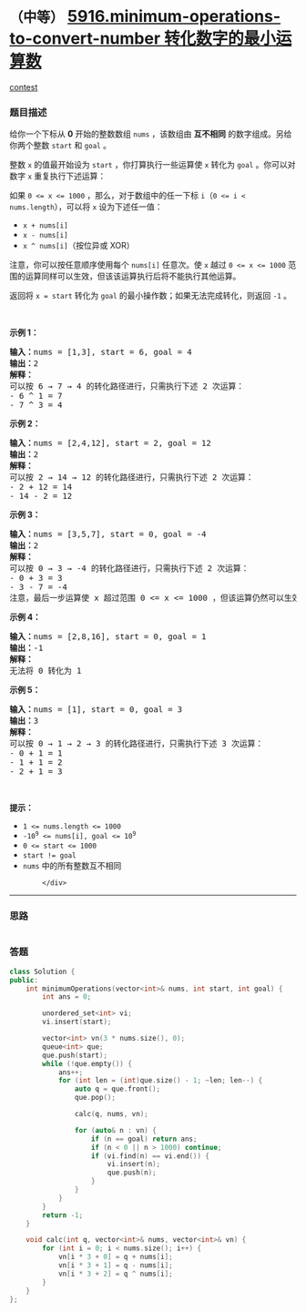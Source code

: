 # `（中等）` [5916.minimum-operations-to-convert-number 转化数字的最小运算数](https://leetcode-cn.com/problems/minimum-operations-to-convert-number/)

[contest](https://leetcode-cn.com/contest/weekly-contest-265/problems/minimum-operations-to-convert-number/)

### 题目描述
<div class="question-content default-content">
              <p>给你一个下标从 <strong>0</strong> 开始的整数数组 <code>nums</code> ，该数组由 <strong>互不相同</strong> 的数字组成。另给你两个整数 <code>start</code> 和 <code>goal</code> 。</p>

<p>整数 <code>x</code> 的值最开始设为 <code>start</code> ，你打算执行一些运算使 <code>x</code> 转化为 <code>goal</code> 。你可以对数字 <code>x</code> 重复执行下述运算：</p>

<p>如果 <code>0 &lt;= x &lt;= 1000</code> ，那么，对于数组中的任一下标 <code>i</code>（<code>0 &lt;= i &lt; nums.length</code>），可以将 <code>x</code> 设为下述任一值：</p>

<ul>
	<li><code>x + nums[i]</code></li>
	<li><code>x - nums[i]</code></li>
	<li><code>x ^ nums[i]</code>（按位异或 XOR）</li>
</ul>

<p>注意，你可以按任意顺序使用每个 <code>nums[i]</code> 任意次。使 <code>x</code> 越过 <code>0 &lt;= x &lt;= 1000</code> 范围的运算同样可以生效，但该该运算执行后将不能执行其他运算。</p>

<p>返回将 <code>x = start</code><em> </em>转化为<em> </em><code>goal</code><em> </em>的最小操作数；如果无法完成转化，则返回<em> </em><code>-1</code><em> </em>。</p>

<p>&nbsp;</p>

<p><strong>示例 1：</strong></p>

<pre><strong>输入：</strong>nums = [1,3], start = 6, goal = 4
<strong>输出：</strong>2
<strong>解释：</strong>
可以按 6 → 7 → 4 的转化路径进行，只需执行下述 2 次运算：
- 6 ^ 1 = 7
- 7 ^ 3 = 4
</pre>

<p><strong>示例 2：</strong></p>

<pre><strong>输入：</strong>nums = [2,4,12], start = 2, goal = 12
<strong>输出：</strong>2
<strong>解释：</strong>
可以按 2 → 14 → 12 的转化路径进行，只需执行下述 2 次运算：
- 2 + 12 = 14
- 14 - 2 = 12
</pre>

<p><strong>示例 3：</strong></p>

<pre><strong>输入：</strong>nums = [3,5,7], start = 0, goal = -4
<strong>输出：</strong>2
<strong>解释：</strong>
可以按 0 → 3 → -4 的转化路径进行，只需执行下述 2 次运算：
- 0 + 3 = 3
- 3 - 7 = -4
注意，最后一步运算使 x 超过范围 0 &lt;= x &lt;= 1000 ，但该运算仍然可以生效。
</pre>

<p><strong>示例 4：</strong></p>

<pre><strong>输入：</strong>nums = [2,8,16], start = 0, goal = 1
<strong>输出：</strong>-1
<strong>解释：</strong>
无法将 0 转化为 1</pre>

<p><strong>示例 5：</strong></p>

<pre><strong>输入：</strong>nums = [1], start = 0, goal = 3
<strong>输出：</strong>3
<strong>解释：</strong>
可以按 0 → 1 → 2 → 3 的转化路径进行，只需执行下述 3 次运算：
- 0 + 1 = 1 
- 1 + 1 = 2
- 2 + 1 = 3
</pre>

<p>&nbsp;</p>

<p><strong>提示：</strong></p>

<ul>
	<li><code>1 &lt;= nums.length &lt;= 1000</code></li>
	<li><code>-10<sup>9</sup> &lt;= nums[i], goal &lt;= 10<sup>9</sup></code></li>
	<li><code>0 &lt;= start &lt;= 1000</code></li>
	<li><code>start != goal</code></li>
	<li><code>nums</code> 中的所有整数互不相同</li>
</ul>

            </div>

---
### 思路
```
```



### 答题
``` C++
class Solution {
public:
    int minimumOperations(vector<int>& nums, int start, int goal) {
        int ans = 0;

        unordered_set<int> vi;
        vi.insert(start);

        vector<int> vn(3 * nums.size(), 0);
        queue<int> que;
        que.push(start);
        while (!que.empty()) {
            ans++;
            for (int len = (int)que.size() - 1; ~len; len--) {
                auto q = que.front();
                que.pop();

                calc(q, nums, vn);

                for (auto& n : vn) {
                    if (n == goal) return ans;
                    if (n < 0 || n > 1000) continue;
                    if (vi.find(n) == vi.end()) {
                        vi.insert(n);
                        que.push(n);
                    }
                }
            }
        }
        return -1;
    }

    void calc(int q, vector<int>& nums, vector<int>& vn) {
        for (int i = 0; i < nums.size(); i++) {
            vn[i * 3 + 0] = q + nums[i];
            vn[i * 3 + 1] = q - nums[i];
            vn[i * 3 + 2] = q ^ nums[i];
        }
    }
};
```




